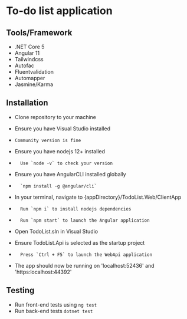 # To-do list application

## Tools/Framework

- .NET Core 5
- Angular 11
- Tailwindcss
- Autofac
- Fluentvalidation
- Automapper
- Jasmine/Karma

## Installation

-	Clone repository to your machine

-	Ensure you have Visual Studio installed

-	  Community version is fine

-	Ensure you have nodejs 12+ installed

-	    Use `node -v` to check your version

-	Ensure you have AngularCLI installed globally

-	    `npm install -g @angular/cli`

-	In your terminal, navigate to {appDirectory}/TodoList.Web/ClientApp

-	    Run `npm i` to install nodejs dependencies

-	    Run `npm start` to launch the Angular application

-	Open TodoList.sln in Visual Studio

-	Ensure TodoList.Api is selected as the startup project

-	    Press `Ctrl + F5` to launch the WebApi application

-	The app should now be running on 'localhost:52436' and 'https:localhost:44392'

## Testing

- Run front-end tests using `ng test`
- Run back-end tests `dotnet test`


